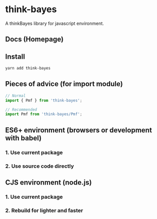 # think-bayes

A thinkBayes library for javascript environment.

## Docs (Homepage)

## Install

~~~bash
yarn add think-bayes
~~~

## Pieces of advice (for import module)

```js
// Normal
import { Pmf } from 'think-bayes';

// Recommended
import Pmf from 'think-bayes/Pmf';
```

## ES6+ environment (browsers or development with **babel**)

### 1. Use current package

### 2. Use source code directly

## CJS environment (node.js)

### 1. Use current package

### 2. Rebuild for lighter and faster
